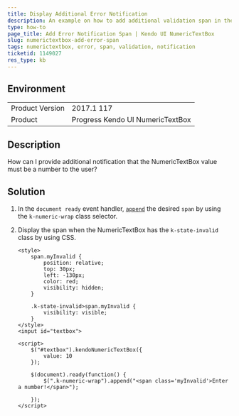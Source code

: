 ```yaml
---
title: Display Additional Error Notification
description: An example on how to add additional validation span in the Kendo UI NumericTextBox.
type: how-to
page_title: Add Error Notification Span | Kendo UI NumericTextBox
slug: numerictextbox-add-error-span
tags: numerictextbox, error, span, validation, notification
ticketid: 1149027
res_type: kb
---
```


## Environment

<table>
	<tr>
		<td>Product Version</td>
		<td>2017.1 117</td>
	</tr>
	<tr>
		<td>Product</td>
		<td>Progress Kendo UI NumericTextBox</td>
	</tr>
</table>


## Description

How can I provide additional notification that the NumericTextBox value must be a number to the user?

## Solution

1. In the `document ready` event handler, [`append`](https://api.jquery.com/append/) the desired `span` by using the `k-numeric-wrap` class selector.
1. Display the span when the NumericTextBox has the `k-state-invalid` class by using CSS.

    ```dojo
    <style>
        span.myInvalid {
            position: relative;
            top: 30px;
            left: -130px;
            color: red;
            visibility: hidden;
        }

        .k-state-invalid>span.myInvalid {
            visibility: visible;
        }
    </style>
    <input id="textbox">

    <script>
        $("#textbox").kendoNumericTextBox({
            value: 10
        });

        $(document).ready(function() {
            $(".k-numeric-wrap").append("<span class='myInvalid'>Enter a number!</span>");

        });
    </script>
    ```
